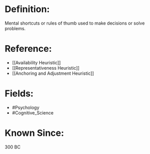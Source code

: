 

# Definition:
Mental shortcuts or rules of thumb used to make decisions or solve problems.

# Reference:
- [[Availability Heuristic]]
- [[Representativeness Heuristic]]
- [[Anchoring and Adjustment Heuristic]]

# Fields: 
- #Psychology
- #Cognitive_Science

# Known Since:
300 BC

